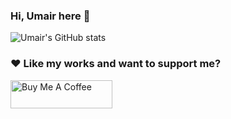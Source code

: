 ### Hi, Umair here 👋 

![Umair's GitHub stats](https://github-readme-stats.vercel.app/api?username=anuraghazra&show_icons=true&theme=transparent)

### ♥ Like my works and want to support me?
<a href="https://www.buymeacoffee.com/umairnawaz" target="_blank"><img src="https://cdn.buymeacoffee.com/buttons/v2/default-blue.png" alt="Buy Me A Coffee" style="height: 45px !important;width: 162.75px !important;" ></a>

